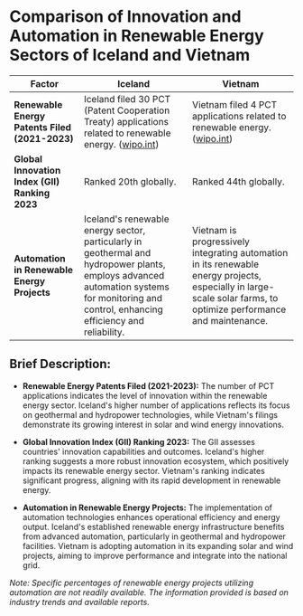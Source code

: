 
# Comparison of Innovation and Automation in Renewable Energy Sectors of Iceland and Vietnam

| **Factor** | **Iceland** | **Vietnam** |
|------------|-------------|-------------|
| **Renewable Energy Patents Filed (2021-2023)** | Iceland filed 30 PCT (Patent Cooperation Treaty) applications related to renewable energy. ([wipo.int](https://www.wipo.int/edocs/statistics-country-profile/en/is.pdf?utm_source=chatgpt.com)) | Vietnam filed 4 PCT applications related to renewable energy. ([wipo.int](https://www.wipo.int/edocs/statistics-country-profile/en/vn.pdf?utm_source=chatgpt.com)) |
| **Global Innovation Index (GII) Ranking 2023** | Ranked 20th globally. | Ranked 44th globally. |
| **Automation in Renewable Energy Projects** | Iceland's renewable energy sector, particularly in geothermal and hydropower plants, employs advanced automation systems for monitoring and control, enhancing efficiency and reliability. | Vietnam is progressively integrating automation in its renewable energy projects, especially in large-scale solar farms, to optimize performance and maintenance. |

## Brief Description:

- **Renewable Energy Patents Filed (2021-2023):** The number of PCT applications indicates the level of innovation within the renewable energy sector. Iceland's higher number of applications reflects its focus on geothermal and hydropower technologies, while Vietnam's filings demonstrate its growing interest in solar and wind energy innovations.

- **Global Innovation Index (GII) Ranking 2023:** The GII assesses countries' innovation capabilities and outcomes. Iceland's higher ranking suggests a more robust innovation ecosystem, which positively impacts its renewable energy sector. Vietnam's ranking indicates significant progress, aligning with its rapid development in renewable energy.

- **Automation in Renewable Energy Projects:** The implementation of automation technologies enhances operational efficiency and energy output. Iceland's established renewable energy infrastructure benefits from advanced automation, particularly in geothermal and hydropower facilities. Vietnam is adopting automation in its expanding solar and wind projects, aiming to improve performance and integrate into the national grid.

*Note: Specific percentages of renewable energy projects utilizing automation are not readily available. The information provided is based on industry trends and available reports.*
